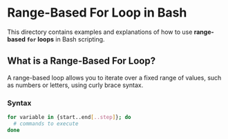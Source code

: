 # Range-Based For Loop in Bash

This directory contains examples and explanations of how to use **range-based `for` loops** in Bash scripting.

##  What is a Range-Based For Loop?

A range-based loop allows you to iterate over a fixed range of values, such as numbers or letters, using curly brace syntax.

###  Syntax

```bash
for variable in {start..end[..step]}; do
  # commands to execute
done
